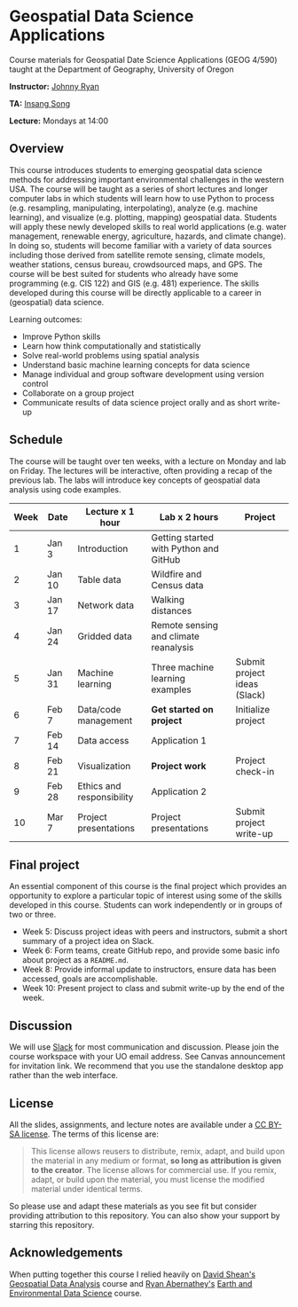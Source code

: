 # Geospatial Data Science Applications 

Course materials for Geospatial Date Science Applications (GEOG 4/590) taught at the Department of Geography, University of Oregon

**Instructor:** [Johnny Ryan](https://www.johnny-ryan.com/)

**TA:** [Insang Song](https://sigmafelix.wixsite.com/mysite/)

**Lecture:** Mondays at 14:00

## Overview

This course introduces students to emerging geospatial data science methods for addressing important environmental challenges in the western USA. The course will be taught as a series of short lectures and longer computer labs in which students will learn how to use Python to process (e.g. resampling, manipulating, interpolating), analyze (e.g. machine learning), and visualize (e.g. plotting, mapping) geospatial data. Students will apply these newly developed skills to real world applications (e.g. water management, renewable energy, agriculture, hazards, and climate change). In doing so, students will become familiar with a variety of data sources including those derived from satellite remote sensing, climate models, weather stations, census bureau, crowdsourced maps, and GPS. The course will be best suited for students who already have some programming (e.g. CIS 122) and GIS (e.g. 481) experience. The skills developed during this course will be directly applicable to a career in (geospatial) data science.

Learning outcomes:

* Improve Python skills
* Learn how think computationally and statistically
* Solve real-world problems using spatial analysis
* Understand basic machine learning concepts for data science
* Manage individual and group software development using version control
* Collaborate on a group project
* Communicate results of data science project orally and as short write-up

## Schedule

The course will be taught over ten weeks, with a lecture on Monday and lab on Friday. The lectures will be interactive, often providing a recap of the previous lab. The labs will introduce key concepts of geospatial data analysis using code examples.


| **Week**    |  **Date**  | **Lecture x 1 hour**  | **Lab x 2 hours**                      | **Project**                    |
| ----------- |------------|-----------------------|----------------------------------------|--------------------------------|
| 1           | Jan 3      | Introduction          | Getting started with Python and GitHub |                                | 
| 2           | Jan 10     | Table data            | Wildfire and Census data               |                                | 
| 3           | Jan 17     | Network data          | Walking distances                      |                                |
| 4           | Jan 24     | Gridded data          | Remote sensing and climate reanalysis  |                                | 
| 5           | Jan 31     | Machine learning      | Three machine learning examples        | Submit project ideas (Slack)   |
| 6           | Feb 7      | Data/code management  | **Get started on project**             | Initialize project             |
| 7           | Feb 14     | Data access           | Application 1                          |                                |
| 8           | Feb 21     | Visualization         | **Project work**                       | Project check-in               |
| 9           | Feb 28     | Ethics and responsibility | Application 2                      |                                |
| 10          | Mar 7      | Project presentations     | Project presentations              | Submit project write-up        |

## Final project

An essential component of this course is the final project which provides an opportunity to explore a particular topic of interest using some of the skills developed in this course. Students can work independently or in groups of two or three. 

* Week 5: Discuss project ideas with peers and instructors, submit a short summary of a project idea on Slack. 
* Week 6: Form teams, create GitHub repo, and provide some basic info about project as a `README.md`. 
* Week 8: Provide informal update to instructors, ensure data has been accessed, goals are accomplishable.
* Week 10: Present project to class and submit write-up by the end of the week.

## Discussion

We will use [Slack](https://slack.com/) for most communication and discussion. Please join the course workspace with your UO email address. See Canvas announcement for invitation link. We recommend that you use the standalone desktop app rather than the web interface. 

## License 

All the slides, assignments, and lecture notes are available under a [CC BY-SA license](https://creativecommons.org/licenses/by-sa/4.0/). The terms of this license are:

> This license allows reusers to distribute, remix, adapt, and build upon the material in any medium or format, **so long as attribution is given to the creator**. The license allows for commercial use. If you remix, adapt, or build upon the material, you must license the modified material under identical terms.

So please use and adapt these materials as you see fit but consider providing attribution to this repository. You can also show your support by starring this repository. 

## Acknowledgements

When putting together this course I relied heavily on [David Shean's](https://dshean.github.io/) [Geospatial Data Analysis](https://github.com/UW-GDA) course and [Ryan Abernathey's](https://ocean-transport.github.io/) [Earth and Environmental Data Science](https://github.com/earth-env-data-science/earth-env-data-science-book) course. 

